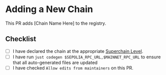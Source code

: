 <!--
This default template is a guide for PRs adding new chains to the registry.
For other types of PRs, please delete this template and write a brief description of your
code changes and rationale.
 -->

# Adding a New Chain

This PR adds [Chain Name Here] to the registry.

## Checklist

- [ ] I have declared the chain at the appropriate [Superchain Level](../docs/glossary.md#superchain-level-and-rollup-stage).
- [ ] I have run `just codegen $SEPOLIA_RPC_URL,$MAINNET_RPC_URL` to ensure that all auto-generated files are updated
- [ ] I have checked `Allow edits from maintainers` on this PR.
